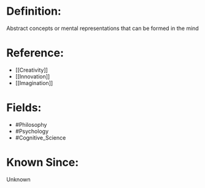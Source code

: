 

# Definition:
Abstract concepts or mental representations that can be formed in the mind

# Reference:
- [[Creativity]]
- [[Innovation]]
- [[Imagination]]

# Fields: 
- #Philosophy
- #Psychology
- #Cognitive_Science

# Known Since:
Unknown

